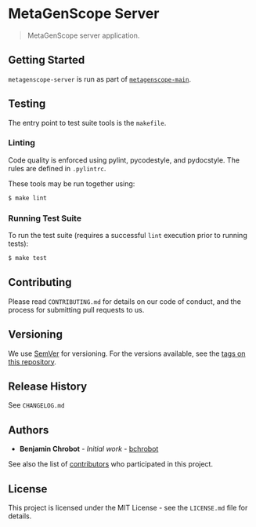 # MetaGenScope Server

> MetaGenScope server application.

## Getting Started

`metagenscope-server` is run as part of [`metagenscope-main`](https://github.com/bchrobot/metagenscope-main).

## Testing

The entry point to test suite tools is the `makefile`.

### Linting

Code quality is enforced using pylint, pycodestyle, and pydocstyle. The rules are defined in `.pylintrc`.

These tools may be run together using:

```sh
$ make lint
```

### Running Test Suite

To run the test suite (requires a successful `lint` execution prior to running tests):

```sh
$ make test
```

## Contributing

Please read `CONTRIBUTING.md` for details on our code of conduct, and the process for submitting pull requests to us.

## Versioning

We use [SemVer](http://semver.org/) for versioning. For the versions available, see the [tags on this repository][project-tags].

## Release History

See `CHANGELOG.md`

## Authors

* **Benjamin Chrobot** - _Initial work_ - [bchrobot](https://github.com/bchrobot)

See also the list of [contributors][contributors] who participated in this project.

## License

This project is licensed under the MIT License - see the `LICENSE.md` file for details.


[project-tags]: https://github.com/bchrobot/metagenscope-server/tags
[contributors]: https://github.com/bchrobot/metagenscope-server/contributors
